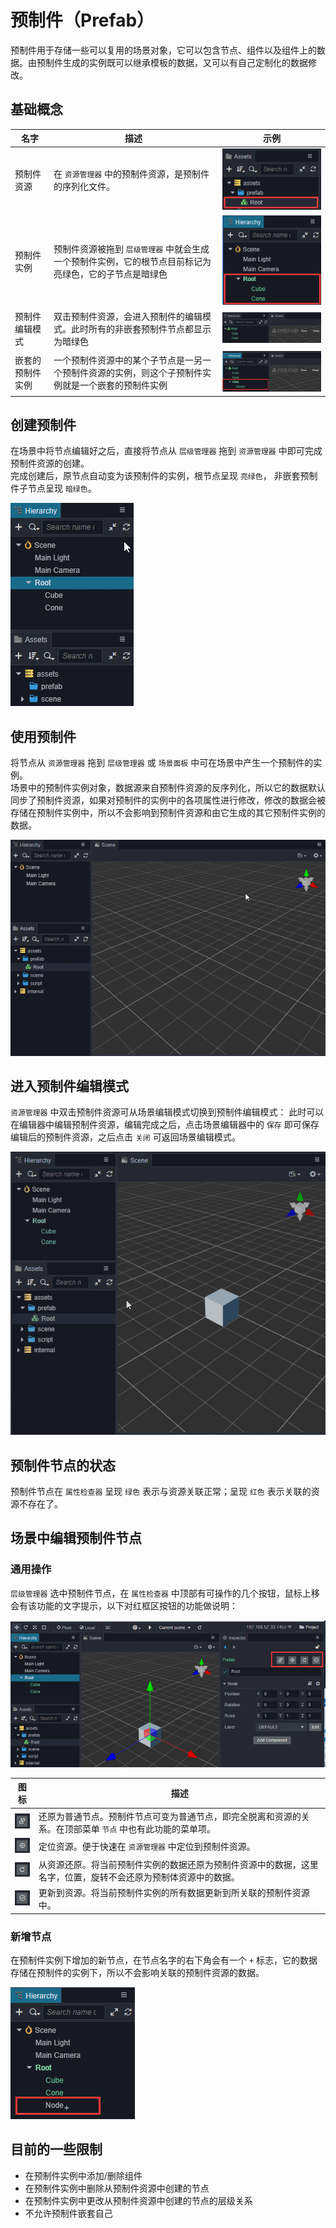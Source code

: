 # 预制件（Prefab）

预制件用于存储一些可以复用的场景对象，它可以包含节点、组件以及组件上的数据。由预制件生成的实例既可以继承模板的数据，又可以有自己定制化的数据修改。

## 基础概念

名字 | 描述 | 示例
---|---|---
预制件资源|在 `资源管理器` 中的预制件资源，是预制件的序列化文件。|![](prefab/prefab-asset.png)
预制件实例|预制件资源被拖到 `层级管理器` 中就会生成一个预制件实例，它的根节点目前标记为亮绿色，它的子节点是暗绿色|![](prefab/prefab-instance.png)
预制件编辑模式|双击预制件资源，会进入预制件的编辑模式。此时所有的非嵌套预制件节点都显示为暗绿色|![](prefab/prefab-edit-mode.png)
嵌套的预制件实例|一个预制件资源中的某个子节点是一另一个预制件资源的实例，则这个子预制件实例就是一个嵌套的预制件实例|![](prefab/nested-prefab.png)


## 创建预制件

在场景中将节点编辑好之后，直接将节点从 `层级管理器` 拖到  `资源管理器` 中即可完成预制件资源的创建。<br>
完成创建后，原节点自动变为该预制件的实例，根节点呈现 `亮绿色`， 非嵌套预制件子节点呈现 `暗绿色`。

![](prefab/create-prefab.gif)

## 使用预制件

将节点从 `资源管理器` 拖到  `层级管理器` 或 `场景面板` 中可在场景中产生一个预制件的实例。<br>
场景中的预制件实例对象，数据源来自预制件资源的反序列化，所以它的数据默认同步了预制件资源，如果对预制件的实例中的各项属性进行修改，修改的数据会被存储在预制件实例中，所以不会影响到预制件资源和由它生成的其它预制件实例的数据。

![](prefab/use-prefab.gif)

## 进入预制件编辑模式

`资源管理器` 中双击预制件资源可从场景编辑模式切换到预制件编辑模式：
此时可以在编辑器中编辑预制件资源，编辑完成之后，点击场景编辑器中的 `保存` 即可保存编辑后的预制件资源，之后点击 `关闭` 可返回场景编辑模式。

![](prefab/prefab-edit-mode.gif)

## 预制件节点的状态

预制件节点在 `属性检查器` 呈现 `绿色` 表示与资源关联正常；呈现 `红色` 表示关联的资源不存在了。

## 场景中编辑预制件节点

### 通用操作
`层级管理器` 选中预制件节点，在 `属性检查器` 中顶部有可操作的几个按钮，鼠标上移会有该功能的文字提示，以下对红框区按钮的功能做说明：

![](prefab/edit-prefab.png)

图标|描述
---|---
![](prefab/unlink-prefab-button.png)|还原为普通节点。预制件节点可变为普通节点，即完全脱离和资源的关系。在顶部菜单 `节点` 中也有此功能的菜单项。
![](prefab/locate-prefab-button.png)|定位资源。便于快速在 `资源管理器` 中定位到预制件资源。
![](prefab/revert-prefab-button.png)|从资源还原。将当前预制件实例的数据还原为预制件资源中的数据，这里名字，位置，旋转不会还原为预制体资源中的数据。
![](prefab/apply-prefab-button.png)|更新到资源。将当前预制件实例的所有数据更新到所关联的预制件资源中。

### 新增节点
在预制件实例下增加的新节点，在节点名字的右下角会有一个 `+` 标志，它的数据存储在预制件的实例下，所以不会影响关联的预制件资源的数据。

![](prefab/prefab-mounted-children.png)

## 目前的一些限制
- 在预制件实例中添加/删除组件
- 在预制件实例中删除从预制件资源中创建的节点
- 在预制件实例中更改从预制件资源中创建的节点的层级关系
- 不允许预制件嵌套自己




